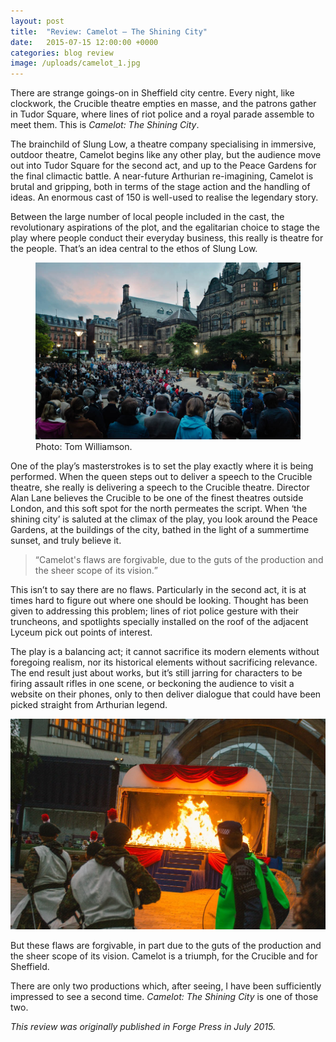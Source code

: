 ```yaml
---
layout: post
title:  "Review: Camelot – The Shining City"
date:   2015-07-15 12:00:00 +0000
categories: blog review
image: /uploads/camelot_1.jpg
---
```


There are strange goings-on in Sheffield city centre. Every night, like clockwork, the Crucible theatre empties en masse, and the patrons gather in Tudor Square, where lines of riot police and a royal parade assemble to meet them. This is *Camelot: The Shining City*.

The brainchild of Slung Low, a theatre company specialising in immersive, outdoor theatre, Camelot begins like any other play, but the audience move out into Tudor Square for the second act, and up to the Peace Gardens for the final climactic battle. A near-future Arthurian re-imagining, Camelot is brutal and gripping, both in terms of the stage action and the handling of ideas. An enormous cast of 150 is well-used to realise the legendary story.

Between the large number of local people included in the cast, the revolutionary aspirations of the plot, and the egalitarian choice to stage the play where people conduct their everyday business, this really is theatre for the people. That’s an idea central to the ethos of Slung Low.

<figure>
  <img src="/uploads/camelot_3.jpg"/>
  <figcaption>Photo: Tom Williamson.</figcaption>
</figure>

One of the play’s masterstrokes is to set the play exactly where it is being performed. When the queen steps out to deliver a speech to the Crucible theatre, she really is delivering a speech to the Crucible theatre. Director Alan Lane believes the Crucible to be one of the finest theatres outside London, and this soft spot for the north permeates the script. When ‘the shining city’ is saluted at the climax of the play, you look around the Peace Gardens, at the buildings of the city, bathed in the light of a summertime sunset, and truly believe it.

<blockquote><q>Camelot's flaws are forgivable, due to the guts of the production and the sheer scope of its vision.</q></blockquote>

This isn’t to say there are no flaws. Particularly in the second act, it is at times hard to figure out where one should be looking. Thought has been given to addressing this problem; lines of riot police gesture with their truncheons, and spotlights specially installed on the roof of the adjacent Lyceum pick out points of interest.

The play is a balancing act; it cannot sacrifice its modern elements without foregoing realism, nor its historical elements without sacrificing relevance. The end result just about works, but it’s still jarring for characters to be firing assault rifles in one scene, or beckoning the audience to visit a website on their phones, only to then deliver dialogue that could have been picked straight from Arthurian legend.

!['Photo: Joshua Hackett'](/uploads/camelot_2.jpg)

But these flaws are forgivable, in part due to the guts of the production and the sheer scope of its vision. Camelot is a triumph, for the Crucible and for Sheffield.

There are only two productions which, after seeing, I have been sufficiently impressed to see a second time. *Camelot: The Shining City* is one of those two.

*This review was originally published in Forge Press in July 2015.*
